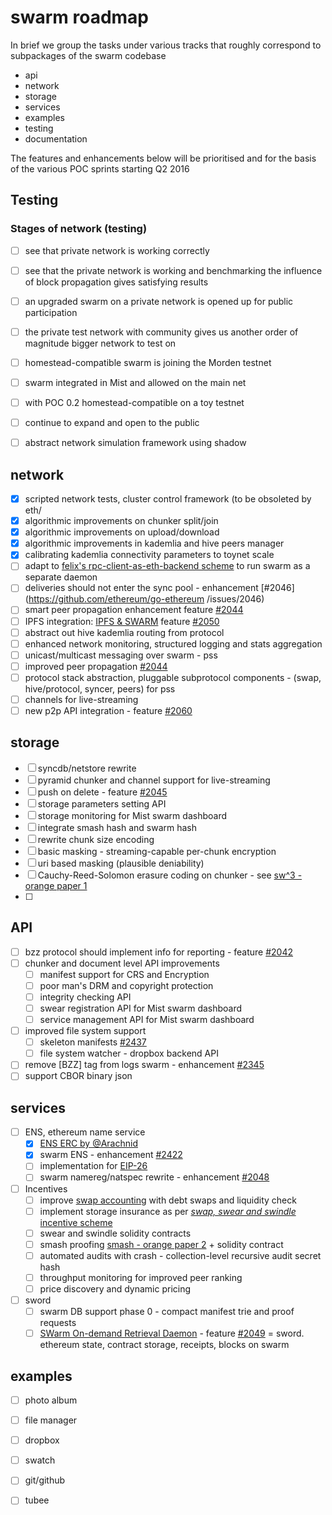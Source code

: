 # swarm roadmap 

In brief we group the tasks under various tracks that roughly correspond to subpackages of the swarm codebase

* api
* network
* storage
* services
* examples
* testing
* documentation

The features and enhancements below will be prioritised and for the basis of the various POC sprints starting Q2 2016

## Testing

### Stages of network (testing)

* [ ] see that private network is working correctly
* [ ] see that the private network is working and benchmarking the influence of block propagation gives satisfying results
* [ ] an upgraded swarm on a private network is opened up for public participation
* [ ] the private test network with community gives us another order of magnitude bigger network to test on
* [ ] homestead-compatible swarm is joining the Morden testnet
* [ ] swarm integrated in Mist and allowed on the main net
* [ ] with POC 0.2 homestead-compatible on a toy testnet 
* [ ] continue to expand and open to the public
* [ ] abstract network simulation framework using shadow



## network

* [x] scripted network tests, cluster control framework (to be obsoleted by eth/
* [x] algorithmic improvements on chunker split/join
* [x] algorithmic improvements on upload/download
* [x] algorithmic improvements in kademlia and hive peers manager 
* [x] calibrating kademlia connectivity parameters to toynet scale
* [ ]  adapt to [felix's rpc-client-as-eth-backend scheme](http://twurst.com/articles/geth-1.5-api.html) to run swarm as a separate daemon 
* [ ] deliveries should not enter the sync pool - enhancement [#2046](https://github.com/ethereum/go-ethereum /issues/2046)
* [ ] smart peer propagation enhancement feature [#2044](https://github.com/ethereum/go-ethereum/issues/2044)
* [ ] IPFS integration: [IPFS & SWARM](https://github.com/ethereum/go-ethereum/wiki/IPFS-&-SWARM)  feature [#2050](https://github.com/ethereum/go-ethereum/issues/2050)
* [ ] abstract out hive kademlia  routing from protocol
* [ ] enhanced network monitoring, structured logging and stats aggregation
* [ ] unicast/multicast messaging over swarm - pss 
* [ ] improved peer propagation [#2044](https://github.com/ethereum/go-ethereum/issues/2044)
* [ ] protocol stack abstraction, pluggable subprotocol components - (swap, hive/protocol, syncer, peers) for pss
* [ ] channels for live-streaming 
* [ ] new p2p API integration - feature [#2060](https://github.com/ethereum/go-ethereum/issues/2060)

## storage
* [ ] syncdb/netstore rewrite
* [ ] pyramid chunker and channel support for live-streaming
* [ ] push on delete - feature [#2045](https://github.com/ethereum/go-ethereum/issues/2045)
* [ ] storage parameters setting API
* [ ] storage monitoring  for Mist swarm dashboard
* [ ] integrate smash hash and swarm hash
* [ ] rewrite chunk size encoding
* [ ] basic masking - streaming-capable per-chunk encryption 
* [ ] uri based masking (plausible deniability)
* [ ] Cauchy-Reed-Solomon erasure coding on chunker - see [sw^3 - orange paper 1](http://swarm-gateways.net/bzz:/swarm/ethersphere/orange-papers/1/sw^3.pdf)
* [ ] 

## API
* [ ] bzz protocol should implement info for reporting - feature [#2042](https://github.com/ethereum/go-ethereum/issues/2042)
* [ ] chunker and document level API improvements
  * [ ] manifest support for CRS and Encryption
  * [ ] poor man's DRM and copyright protection
  * [ ] integrity checking API
  * [ ] swear registration API for Mist swarm dashboard
  * [ ] service management API for Mist swarm dashboard
* [ ] improved file system support
  * [ ] skeleton manifests [#2437](https://github.com/ethereum/go-ethereum/issues/2437)
  * [ ] file system watcher - dropbox backend API
* [ ] remove [BZZ] tag from logs swarm - enhancement [#2345](https://github.com/ethereum/go-ethereum/issues/2345)
* [ ] support CBOR binary json

## services

* [ ] ENS, ethereum name service
  * [x] [ENS ERC by @Arachnid](https://github.com/Arachnid/EIPs/blob/ens/EIPS/eip-draft-ens.md)
  * [x] swarm ENS - enhancement [#2422](https://github.com/ethereum/go-ethereum/issues/2422)
  * [ ] implementation for [EIP-26](https://github.com/ethereum/EIPs/issues/26)
  * [ ] swarm namereg/natspec rewrite - enhancement [#2048](https://github.com/ethereum/go-ethereum/issues/2048)
* [ ] Incentives
  * [ ] improve [swap accounting](https://github.com/ethersphere/swarm/wiki/Swap) with debt swaps and liquidity check
  * [ ] implement storage insurance as per [_swap, swear and swindle_ incentive scheme](http://swarm-gateways.net/bzz:/swarm/ethersphere/orange-papers/1/sw^3.pdf)
  * [ ] swear and swindle solidity contracts
  * [ ] smash proofing [smash - orange paper 2](http://swarm-gateways.net/bzz:/swarm/ethersphere/orange-papers/2/smash.pdf) + solidity contract
  * [ ] automated audits with crash - collection-level recursive audit secret hash
  * [ ] throughput monitoring for improved peer ranking
  * [ ] price discovery and dynamic pricing 
* [ ] sword
  * [ ] swarm DB support phase 0 - compact manifest trie and proof requests
  * [ ] [SWarm On-demand Retrieval Daemon](https://gist.github.com/zelig/aa6eb43615e12d834d9f) - feature [#2049](https://github.com/ethereum/go-ethereum/issues/2049) = sword. ethereum state, contract storage, receipts, blocks on swarm

## examples

* [ ] photo album
* [ ] file manager
* [ ] dropbox
* [ ] swatch
* [ ] git/github
* [ ] tubee

